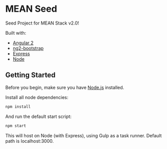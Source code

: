 # MEAN Seed
Seed Project for MEAN Stack v2.0!

Built with:

* [Angular 2](https://angular.io/)
* [ng2-bootstrap](https://valor-software.com/ng2-bootstrap/)
* [Express](https://expressjs.com/)
* [Node](https://nodejs.org/)

## Getting Started

Before you begin, make sure you have [Node.js](https://nodejs.org/en/) installed.

Install all node dependencies:

```bash
npm install
```

And run the default start script:

```bash
npm start
```

This will host on Node (with Express), using Gulp as a task runner. Default path is localhost:3000.